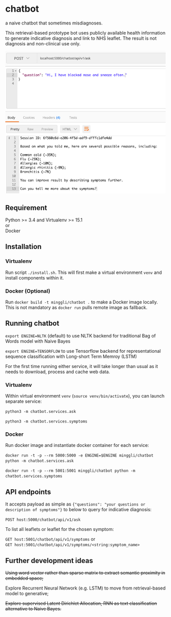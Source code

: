 # chatbot
a naive chatbot that sometimes misdiagnoses.

This retrieval-based prototype bot uses publicly available health information to generate indicative diagnosis and link to NHS leaflet. The result is not diagnosis and non-clinical use only.

![alt text](screenshots/example_cold.png "example common cold")

## Requirement
Python >= 3.4 and Virtualenv >= 15.1  
or  
Docker

## Installation
### Virtualenv
Run script `./install.sh`. This will first make a virtual environment `venv` and install components within it.
### Docker (Optional)
Run `docker build -t minggli/chatbot .` to make a Docker image locally. This is not mandatory as `docker run` pulls remote image as fallback.

## Running chatbot

`export ENGINE=NLTK` (default) to use NLTK backend for traditional Bag of Words model with Naive Bayes  

`export ENGINE=TENSORFLOW` to use Tensorflow backend for representational sequence classification with Long-short Term Memroy (LSTM)

For the first time running either service, it will take longer than usual as it needs to download, process and cache web data.  

### Virtualenv
Within virtual environment `venv` (`source venv/bin/activate`), you can launch separate service:  

`python3 -m chatbot.services.ask`  

`python3 -m chatbot.services.symptoms`
### Docker
Run docker image and instantiate docker container for each service:  

`docker run -t -p --rm 5000:5000 -e ENGINE=$ENGINE minggli/chatbot python -m chatbot.services.ask`  

`docker run -t -p --rm 5001:5001 minggli/chatbot python -m chatbot.services.symptoms`  

## API endpoints
It accepts payload as simple as `{"questions": "your questions or description of symptoms"}` to below to query for indicative diagnosis:  

`POST host:5000/chatbot/api/v1/ask`  

To list all leaflets or leaflet for the chosen symptom:  

`GET host:5001/chatbot/api/v1/symptoms` or  
`GET host:5001/chatbot/api/v1/symptoms/<string:symptom_name>`

## Further development ideas
~~Using word vector rather than sparse matrix to extract semantic proximity in embedded space;~~

Explore Recurrent Neural Network (e.g. LSTM) to move from retrieval-based model to generative;

~~Explore supervised Latent Dirichlet Allocation, RNN as text classification alternative to Naive Bayes.~~
